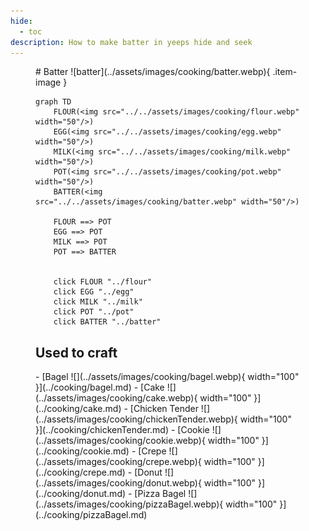 ```yaml
---
hide:
  - toc
description: How to make batter in yeeps hide and seek
---
```

<figure markdown="1">
# Batter
![batter](../assets/images/cooking/batter.webp){ .item-image }

```mermaid
graph TD
    FLOUR(<img src="../../assets/images/cooking/flour.webp" width="50"/>)
    EGG(<img src="../../assets/images/cooking/egg.webp" width="50"/>)
    MILK(<img src="../../assets/images/cooking/milk.webp" width="50"/>)
    POT(<img src="../../assets/images/cooking/pot.webp" width="50"/>)
    BATTER(<img src="../../assets/images/cooking/batter.webp" width="50"/>)
    
    FLOUR ==> POT
    EGG ==> POT
    MILK ==> POT
    POT ==> BATTER


    click FLOUR "../flour"
    click EGG "../egg"
    click MILK "../milk"
    click POT "../pot"
    click BATTER "../batter"

```

## Used to craft

<div class="grid cards" markdown>
- [Bagel ![](../assets/images/cooking/bagel.webp){ width="100" }](../cooking/bagel.md)  
- [Cake ![](../assets/images/cooking/cake.webp){ width="100" }](../cooking/cake.md)  
- [Chicken Tender ![](../assets/images/cooking/chickenTender.webp){ width="100" }](../cooking/chickenTender.md)  
- [Cookie ![](../assets/images/cooking/cookie.webp){ width="100" }](../cooking/cookie.md)  
- [Crepe ![](../assets/images/cooking/crepe.webp){ width="100" }](../cooking/crepe.md)  
- [Donut ![](../assets/images/cooking/donut.webp){ width="100" }](../cooking/donut.md)  
- [Pizza Bagel ![](../assets/images/cooking/pizzaBagel.webp){ width="100" }](../cooking/pizzaBagel.md)  
</div>



</figure>